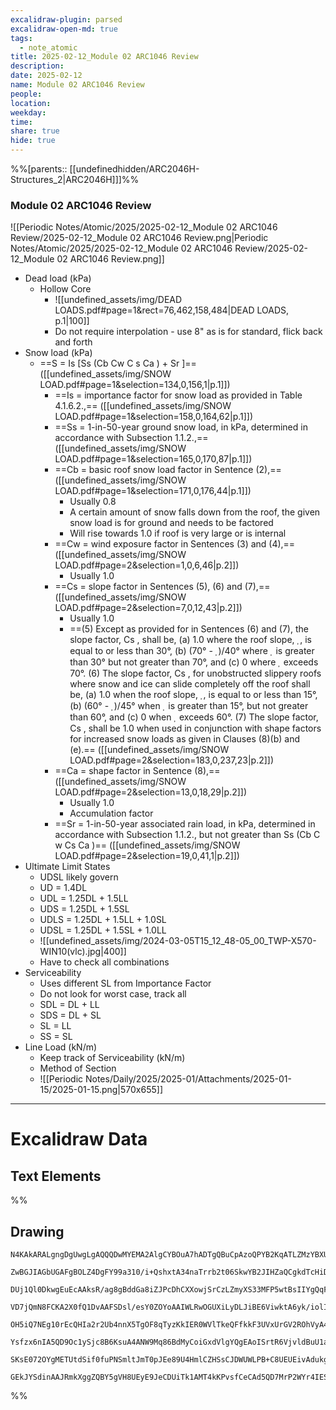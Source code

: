 ```yaml
---
excalidraw-plugin: parsed
excalidraw-open-md: true
tags:
  - note_atomic
title: 2025-02-12_Module 02 ARC1046 Review
description: 
date: 2025-02-12
name: Module 02 ARC1046 Review
people: 
location: 
weekday: 
time: 
share: true
hide: true
---
```

%%[parents:: [[undefinedhidden/ARC2046H-Structures_2|ARC2046H]]]%%
### Module 02 ARC1046 Review

![[Periodic Notes/Atomic/2025/2025-02-12_Module 02 ARC1046 Review/2025-02-12_Module 02 ARC1046 Review.png|Periodic Notes/Atomic/2025/2025-02-12_Module 02 ARC1046 Review/2025-02-12_Module 02 ARC1046 Review.png]]


- Dead load (kPa)
	- Hollow Core
		- ![[undefined_assets/img/DEAD LOADS.pdf#page=1&rect=76,462,158,484|DEAD LOADS, p.1|100]]
		- Do not require interpolation - use 8" as is for standard, flick back and forth
- Snow load (kPa)
	- ==S = Is \[Ss (Cb Cw C s Ca ) + Sr \]== ([[undefined_assets/img/SNOW LOAD.pdf#page=1&selection=134,0,156,1|p.1]])
		-  ==Is = importance factor for snow load as provided in Table 4.1.6.2.,== ([[undefined_assets/img/SNOW LOAD.pdf#page=1&selection=158,0,164,62|p.1]])
		- ==Ss = 1-in-50-year ground snow load, in kPa, determined in accordance with Subsection 1.1.2.,== ([[undefined_assets/img/SNOW LOAD.pdf#page=1&selection=165,0,170,87|p.1]])
		- ==Cb = basic roof snow load factor in Sentence (2),== ([[undefined_assets/img/SNOW LOAD.pdf#page=1&selection=171,0,176,44|p.1]])
			- Usually 0.8
			- A certain amount of snow falls down from the roof, the given snow load is for ground and needs to be factored
			- Will rise towards 1.0 if roof is very large or is internal
		- ==Cw = wind exposure factor in Sentences (3) and (4),== ([[undefined_assets/img/SNOW LOAD.pdf#page=2&selection=1,0,6,46|p.2]])
			- Usually 1.0
		- ==Cs = slope factor in Sentences (5), (6) and (7),== ([[undefined_assets/img/SNOW LOAD.pdf#page=2&selection=7,0,12,43|p.2]])
			- Usually 1.0
			- ==(5) Except as provided for in Sentences (6) and (7), the slope factor, Cs , shall be, (a) 1.0 where the roof slope, , is equal to or less than 30°, (b) (70° - )/40° where  is greater than 30° but not greater than 70°, and (c) 0 where  exceeds 70°. (6) The slope factor, Cs , for unobstructed slippery roofs where snow and ice can slide completely off the roof shall be, (a) 1.0 when the roof slope, , is equal to or less than 15°, (b) (60° - )/45° when  is greater than 15°, but not greater than 60°, and (c) 0 when  exceeds 60°. (7) The slope factor, Cs , shall be 1.0 when used in conjunction with shape factors for increased snow loads as given in Clauses (8)(b) and (e).== ([[undefined_assets/img/SNOW LOAD.pdf#page=2&selection=183,0,237,23|p.2]])
		- ==Ca = shape factor in Sentence (8),== ([[undefined_assets/img/SNOW LOAD.pdf#page=2&selection=13,0,18,29|p.2]])
			- Usually 1.0
			- Accumulation factor
		- ==Sr = 1-in-50-year associated rain load, in kPa, determined in accordance with Subsection 1.1.2., but not greater than Ss (Cb C w Cs Ca )== ([[undefined_assets/img/SNOW LOAD.pdf#page=2&selection=19,0,41,1|p.2]])
- Ultimate Limit States
	- UDSL likely govern
	- UD = 1.4DL
	- UDL = 1.25DL + 1.5LL
	- UDS = 1.25DL + 1.5SL
	- UDLS = 1.25DL + 1.5LL + 1.0SL
	- UDSL = 1.25DL  + 1.5SL + 1.0LL
	- ![[undefined_assets/img/2024-03-05T15_12_48-05_00_TWP-X570-WIN10(vlc).jpg|400]]
	- Have to check all combinations
- Serviceability
	- Uses different SL from Importance Factor
	- Do not look for worst case, track all
	- SDL = DL + LL
	- SDS = DL + SL
	- SL = LL
	- SS = SL
- Line Load (kN/m)
	- Keep track of Serviceability (kN/m)
	- Method of Section
	- ![[Periodic Notes/Daily/2025/2025-01/Attachments/2025-01-15/2025-01-15.png|570x655]]


---

# Excalidraw Data

## Text Elements
%%
## Drawing
```compressed-json
N4KAkARALgngDgUwgLgAQQQDwMYEMA2AlgCYBOuA7hADTgQBuCpAzoQPYB2KqATLZMzYBXUtiRoIACyhQ4zZAHoFAc0JRJQgEYA6bGwC2CgF7N6hbEcK4OCtptbErHALRY8RMpWdx8Q1TdIEfARcZgRmBShcZQUebQA2bQAOGjoghH0EDihmbgBtcDBQMBKIEm4IAHlneIBFSoBHAGsGgGEAVQaAKwARdopNAGZamDYYVJLIWEQK3FJSNip+Usxu

ZwBGJIAGbUGAFgBOLZ4DgFY99a310/i+QshxtA34naTrrb2t06SkwYB2JIHZaQCgkdTcHiDQYJA57H6nHinQZHW6nYFSBCEZTSbgHRJ/eJ7HhJHik+I3RHo6zKYLcLbo5hQBZNBCtNj4NikCoAYnWCD5fImpU0uGwTWUCyEHGIbI5XIkTOszDgcyyUCFkAAZoR8PgAMqwWkSQQeDUQRnMhAAdTBkghDKZbBZBpgRvQJvK6Ml2I44VyaHp9wgbBV2

DUj1Ql0DkwgEuEcAAksR/ag8gBddGa8iZJPcDhCXXowjSrCzLZmyXS33MFP5wtBsIIYgQqF7eLrSHrdGMFjsLhoE7dpisTgAOU4Ym4f2Rg1Jg3WQKDhGYPXSUCb3CZQgQ6M0wmlAFFgplsrWC/h0UI4MRcOvm2h1tO24N4Qdrnt0UQOE08+fP2wxQ3NBNQIMJ0TgNhixyfJ7jAApJhKaMEK2WCM1g+CEMhaF4lheFEWRLZUWBEo8W0AkiRJMkKVO

VD7jQmN8FCKA2X0fQ1DvAAFSDsl/esY0ZOYoAAIWLRwOGUXiLyDLJiBE6ViwktA6yk/iolIKAAEF5kWSQQnvVBlPRGStIWChdNwfSIDmUyzSCPcKCA1AQPwMJCgAX2WYpSnKCQDySABpehSEGABxAAtJIABUwogzUtmwABNVp6AS/yzWmcR0ECbAonE2l0VWJ4eC+bQjlhc59lOP4tnnO4YwjZxZwOGF2z+NseGuEkavRUFiHBNBBiubQeD2ac/n

OH5iQ7NEg10rEcQHIa2r2Ub4nnX5TgOF8qTyzKkIER0WVlTkeQFfkkF3UVxUrGV2ROhVyA4ZVVR4zMdX1Q1MvNdlPQbQ7rVte0/stF03W+00vWEH0/TpdEQ1FcNuCjdE4yvJMU3TTNswQXMlL/JcS0K9BcHWCt92Iaszz40pG309ZrjxS5ARmmMexHfteCSIdezHCdMuKl5TmOGquyXFc10crcdyDPcpWII8MjVKmVNKK8bzvJGnzWn4kj2QY1s/

Ysfzx6nIA5QD9Oc1ySjc8B6KsuA4ANW9Mq86BdMyCoiGxdVlgYQgEAoISrtR6VjvldBuU1aOY6FCBsBEQJsgTdd9ANS1w9O87BT9hP5jVFOMmDsVQ9uuUKkVJ6VST33CnjxOC9TgAxd7Qa+j1m1zhvk9T9OnQBvq7QHLv857jI++dT6Kg7uO85rwv9AAJShyRKdhuu58bjJKlDRGHy2JD69HqAF6bzgoCb3A2PwCMuY37uT+b8+9UIIx+cPzex/0

SKsE072OYgMETUtdSif0fuPNSmltJmT0pJEe89U4HmlCZHSsCJDWUWLPB+C8UEUEivAdukg5hwDjswbACxdQAA1uCEiSNoQi1V1jxBeNcIidcyEUPwAlGhj5kja0GjcQkhE6qQCMGwAw3AvKQHoAQbcSN3LwK3kvcma9jRENICQv2EoSAvzfhCQ+2jiAGgQCQtALNICGIALJsGIAgJBuBNDBEtqBaWpRDGZzQFIiAQl2SWVIMoEUAAKDqfxqC8Ef

GEkJYSdinAAJRmkXggZQBY5gVH8UEyE9JeCDUiTk1AMT4kKPvsfCeCAd5QD7MrP2WYr4IESSWUgClJHSQ4A4pxm5SDbnRNgIgpjUBS3RK0z2aABlBmEFAL8mUpZFNKHYLoCAcrMD1K0uA1jbH2McY5K2rjICigqYwSK4j8DNJjBlae6Qcp9jNAnRkBh8EzBNirM2AEWTOJcjss2TENKXIOUcyS7lwAeToNqYIKZgC2zckAA=
```
%%